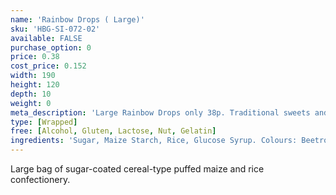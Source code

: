 ```yaml
---
name: 'Rainbow Drops ( Large)'
sku: 'HBG-SI-072-02'
available: FALSE
purchase_option: 0
price: 0.38
cost_price: 0.152
width: 190
height: 120
depth: 10
weight: 0
meta_description: 'Large Rainbow Drops only 38p. Traditional sweets and more at humbugs Confectionery Store. Specialists in satisfying your sweet tooth!'
type: [Wrapped]
free: [Alcohol, Gluten, Lactose, Nut, Gelatin]
ingredients: 'Sugar, Maize Starch, Rice, Glucose Syrup. Colours: Beetroot, Carmine Extract, Copper Chlorophyll, Lutein, Paprika Extract'
---
```

Large bag of sugar-coated cereal-type puffed maize and rice confectionery.